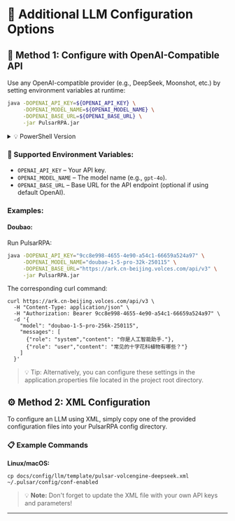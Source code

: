 # 🤖 Additional LLM Configuration Options

## 🔌 Method 1: Configure with OpenAI-Compatible API

Use any OpenAI-compatible provider (e.g., DeepSeek, Moonshot, etc.) by setting environment variables at runtime:

```bash
java -DOPENAI_API_KEY=${OPENAI_API_KEY} \
     -DOPENAI_MODEL_NAME=${OPENAI_MODEL_NAME} \
     -DOPENAI_BASE_URL=${OPENAI_BASE_URL} \
     -jar PulsarRPA.jar
```

<details>
<summary>💡 PowerShell Version</summary>

```powershell
java -DOPENAI_API_KEY=${OPENAI_API_KEY} `
     -DOPENAI_MODEL_NAME=${OPENAI_MODEL_NAME} `
     -DOPENAI_BASE_URL=${OPENAI_BASE_URL} `
     -jar PulsarRPA.jar
```

</details>

### 🧩 Supported Environment Variables:

- `OPENAI_API_KEY` – Your API key.
- `OPENAI_MODEL_NAME` – The model name (e.g., `gpt-4o`).
- `OPENAI_BASE_URL` – Base URL for the API endpoint (optional if using default OpenAI).

### Examples:

#### **Doubao:**

Run PulsarRPA:

```bash
java -DOPENAI_API_KEY="9cc8e998-4655-4e90-a54c1-66659a524a97" \
     -DOPENAI_MODEL_NAME="doubao-1-5-pro-32k-250115" \
     -DOPENAI_BASE_URL="https://ark.cn-beijing.volces.com/api/v3" \
     -jar PulsarRPA.jar
```

The corresponding curl command:

```shell
curl https://ark.cn-beijing.volces.com/api/v3 \
  -H "Content-Type: application/json" \
  -H "Authorization: Bearer 9cc8e998-4655-4e90-a54c1-66659a524a97" \
  -d '{
    "model": "doubao-1-5-pro-256k-250115",
    "messages": [
      {"role": "system","content": "你是人工智能助手."},
      {"role": "user","content": "常见的十字花科植物有哪些？"}
    ]
  }'
```

> 💡 Tip: Alternatively, you can configure these settings in the application.properties file located in the project root directory.

## ⚙️ Method 2: XML Configuration

To configure an LLM using XML, simply copy one of the provided configuration files into your PulsarRPA config directory.

### 📋 Example Commands

**Linux/macOS:**

```shell
cp docs/config/llm/template/pulsar-volcengine-deepseek.xml ~/.pulsar/config/conf-enabled
```

> 💡 **Note:** Don't forget to update the XML file with your own API keys and parameters!

---
